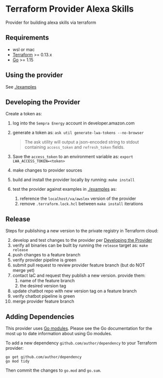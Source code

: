 # Terraform Provider Alexa Skills

Provider for building alexa skills via terraform

## Requirements

- wsl or mac
-	[Terraform](https://www.terraform.io/downloads.html) >= 0.13.x
-	[Go](https://golang.org/doc/install) >= 1.15

## Using the provider

See [./examples](./examples)

## Developing the Provider

Create a token as:

1. log into the `Sempra Energy` account in developer.amazon.com
2. generate a token as:
   `ask util generate-lwa-tokens --no-browser`

    > The ask utility will output a json-encoded string to stdout containing `access_token` and `refresh_token` fields.

3. Save the `access_token` to an environment variable as:
    `export LWA_ACCESS_TOKEN=<token>`
4. make changes to provider sources
5. build and install the provider locally by running:
   `make install`
6. test the provider against examples in [./examples](./examples) as:
   1. reference the `localhost/va/awslex` version of the provider
   2. remove `.terraform.lock.hcl` between `make install` iterations

## Release

Steps for publishing a new version to the private registry in Terraform cloud:

2. develop and test changes to the provider per [Developing the Provider](#developing-the-provider)
3. verify all binaries can be built by running the `release` target as:
   `make release`
4. push changes to a feature branch
5. verify provider pipeline is green
6. submit pull request to review provider feature branch (but do NOT merge yet)
7. contact IaC and request they publish a new version. provide them:
   1. name of the feature branch
   2. the desired version tag
8.  update chatbot repo with new version tag on a feature branch
9.  verify chatbot pipeline is green
10. merge provider feature branch

## Adding Dependencies

This provider uses [Go modules](https://github.com/golang/go/wiki/Modules).
Please see the Go documentation for the most up to date information about using Go modules.

To add a new dependency `github.com/author/dependency` to your Terraform provider:

```
go get github.com/author/dependency
go mod tidy
```

Then commit the changes to `go.mod` and `go.sum`.